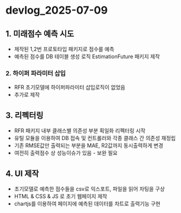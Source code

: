 # devlog_2025-07-09

## 1. 미래점수 예측 시도

- 제작된 1,2번 프로토타입 패키지로 점수를 예측
- 예측된 점수를 DB 테이블 생성 로직 EstimationFuture 패키지 제작


### 2. 하이퍼 파라미터 삽입

- RFR 초기모델에 하이퍼파라미터 삽입로직이 없었음
- 추가로 제작

## 3. 리펙터링

- RFR 패키지 내부 클래스별 의존성 부분 획일화 리펙터링 시작
- 유틸 모듈을 이용하여 DB 접속 및 컨트롤러와 각종 클래스 간 의존성 재정립
- 기존 RMSE값만 출력되는 부분을 MAE, R2값까지 동시출력하게 변경
- 여전히 출력점수 상 성능이슈가 있음 - 보완 필요

## 4. UI 제작

- 초기모델로 예측한 점수들을 csv로 익스포트, 파일을 읽어 차팅을 구상
- HTML & CSS & JS 로 초기 웹페이지 제작
- chartjs를 이용하여 페이지에 예측된 데이터를 차트로 출력기능 구현